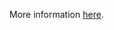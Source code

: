 More information [here](https://docs.bridgecrew.io/docs/ensure-that-aws-lambda-function-is-configured-inside-a-vpc-1).
